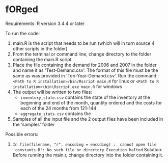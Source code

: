 # fORged

Requirements:
   R version 3.4.4 or later


To run the code: 
1. main.R is the script that needs to be run (which will in turn source 4 other scripts in the folder)
2. From the terminal or command line, change directory to the folder containing the main.R script
3. Place the file containing the demand for 2006 and 2007 in the folder and name it as 'Test-Demand.csv'. The format of this file must be the same as was provided in 'Ten-Year-Demand.csv'.
Run the command : `<Path to R installation>/bin/Rscript main.R` for linux or `<Path to R installation>\bin\Rscript.exe main.R` for windows
4. The output will be written to two files: 
   - `inventory_state.csv` contains the state of the inventory at the beginning and end of the month, quantity ordered and the costs for each of the 24 months from 121-144
   - `aggregate_stats.csv` contains the 
5. Samples of all the input file and the 2 output files have been included in the 'samples' folder

Possible errors:

1. `In file(filename, "r", encoding = encoding) :  cannot open file 'constants.R': No such file or directory Execution halted`
   Solution: Before running the main.r, change directory into the folder containing it.
